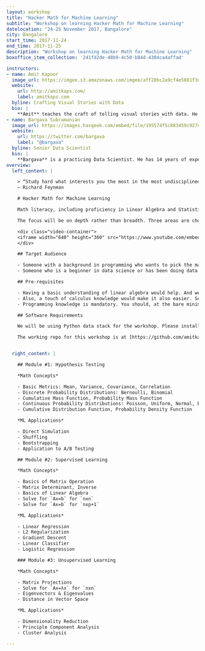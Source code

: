 ```yaml
---
layout: workshop
title: "Hacker Math for Machine Learning"
subtitle: "Workshop on learning Hacker Math for Machine Learning"
datelocation: "24-25 November 2017, Bangalore"
city: Bangalore
start_time: 2017-11-24
end_time: 2017-11-25
description: "Workshop on learning Hacker Math for Machine Learning"
boxoffice_item_collection: '241fd2de-40b9-4c50-b84d-4384ca4affad'

instructors:
- name: Amit Kapoor
  image_url: https://imgee.s3.amazonaws.com/imgee/aff28bc2a9cf4e5881f3dd51d56d53b7.jpeg
  website:
    url: http://amitkaps.com/
    label: amitkaps.com
  byline: Crafting Visual Stories with Data
  bio: |
    **Amit** teaches the craft of telling visual stories with data. He conducts workshops and trainings on Data Science in Python and R, as well as on Data Visualisation topics. His background is in strategy consulting having worked with AT Kearney in India, then with Booz & Company in Europe and more recently for startups in Bangalore. He did his B.Tech in Mechanical Engineering from IIT, Delhi and PGDM (MBA) from IIM, Ahmedabad. You can find more about him at [amitkaps.com](http://amitkaps.com/) and tweet him at [@amitkaps](https://twitter.com/amitkaps).
- name: Bargava Subramanian
  image_url: https://images.hasgeek.com/embed/file/195574f5c883459c927ecfdef066715c
  website:
    url: https://twitter.com/bargava
    label: "@bargava"
  byline: Senior Data Scientist
  bio: |
    **Bargava** is a practicing Data Scientist. He has 14 years of experience delivering business analytics solutions to Investment Banks, Entertainment Studios and High-Tech companies. He has given talks and conducted workshops on Data Science, Machine Learning, Deep Learning and Optimization in Python and R. He has a Masters in Statistics from University of Maryland, College Park, USA. He is an ardent NBA fan. You can tweet to him at [@bargava](https://twitter.com/bargava).
overview:
  left_content: |

    > “Study hard what interests you the most in the most undisciplined, irreverent and original manner possible.”
    ― Richard Feynman

    # Hacker Math for Machine Learning

    Math literacy, including proficiency in Linear Algebra and Statistics, is a must for anyone pursuing a career in data science. The goal of this workshop is to introduce some key concepts from these domains that get used repeatedly in data science applications. Our approach is what we call the “Hacker’s way”. Instead of going back to formulae and proofs, we teach the concepts by writing code. And in practical applications. Concepts don’t remain sticky if the usage is never taught.

    The focus will be on depth rather than breadth. Three areas are chosen - Hypothesis Testing, Supervised Learning and Unsupervised Learning. They will be covered to sufficient depth - 50% of the time will be on the concepts and 50% of the time will be spent coding them.

    <div class="video-container">
    <iframe width="640" height="360" src="https://www.youtube.com/embed/UqwsRzFmu3c" frameborder="0" allowfullscreen class="video"></iframe>
    </div>

    ## Target Audience

    - Someone with a background in programming who wants to pick the math needed for data science and get a flavor for different data science problems
    - Someone who is a beginner in data science or has been doing data analysis (at least using Excel at a minimum) and wants to pick skills to take the next step in their data science career

    ## Pre-requisites

    - Having a basic understanding of linear algebra would help. And we know you may have forgotten all about it from your school or college days. So here is an amazing video playlist by @3blue1brown to learn [The Essence of Linear Algebra](https://www.youtube.com/playlist?list=PLZHQObOWTQDPD3MizzM2xVFitgF8hE_ab) in a very visual way.
    - Also, a touch of calculus knowledge would make it also easier. So if you want to brush up your basic calculus skills, then @3blue1brown has another amazing video playlist to learn [The Essence of Calculus](https://www.youtube.com/playlist?list=PLZHQObOWTQDMsr9K-rj53DwVRMYO3t5Yr) in a very visual way.
    - Programming knowledge is mandatory. You should, at the bare minimum, be able to write conditional statements, use loops, be comfortable writing functions and be able to understand code snippets and come up with programming logic. Since we will be using Python - brush up your basics there. Specifically, we expect you to know the first three sections from this: [http://anandology.com/python-practice-book/](http://anandology.com/python-practice-book/)

    ## Software Requirements

    We will be using Python data stack for the workshop. Please install Ananconda for Python 3.5 for the workshop. That has everything we need for the workshop. For attendees more curious, we will be using Jupyter Notebook as our IDE. We will be introducing numpy, scipy, seaborn, matplotlib, plotnine, statsmodel and scikit-learn.

    The working repo for this workshop is at [https://github.com/amitkaps/hackermath/](https://github.com/amitkaps/hackermath/)


  right_content: |

    ## Module #1: Hypothesis Testing

    *Math Concepts*

    - Basic Metrics: Mean, Variance, Covariance, Correlation
    - Discrete Probability Distributions: Bernoulli, Binomial
    - Cumulative Mass Function, Probability Mass Function
    - Continuous Probability Distributions: Poisson, Uniform, Normal, Beta, Gamma
    - Cumulative Distribution Function, Probability Density Function

    *ML Applications*

    - Direct Simulation
    - Shuffling
    - Bootstrapping
    - Application to A/B Testing

    ## Module #2: Supervised Learning

    *Math Concepts*

    - Basics of Matrix Operation
    - Matrix Determinant, Inverse
    - Basics of Linear Algebra
    - Solve for `Ax=b` for `nxn`
    - Solve for `Ax=b` for `nxp+1`

    *ML Applications*

    - Linear Regression
    - L2 Regularization
    - Gradient Descent
    - Linear Classifier
    - Logistic Regression

    ### Module #3: Unsupervised Learning

    *Math Concepts*

    - Matrix Projections
    - Solve for `Ax=λx` for `nxn`
    - Eigenvectors & Eigenvalues
    - Distance in Vector Space

    *ML Applications*

    - Dimensionality Reduction
    - Principle Component Analysis
    - Cluster Analysis

---
```

